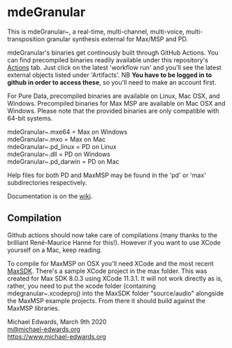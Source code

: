 # mdeGranular

This is mdeGranular~, a real-time, multi-channel, multi-voice,
multi-transposition granular synthesis external for Max/MSP and PD.

mdeGranular's binaries get continously built through GitHub Actions.
You can find precompiled binaries readily available under this
repository's [Actions](../../actions)
tab. Just click on the latest 'workflow run' and you'll see the latest 
external objects listed under 'Artifacts'. NB **You have to be logged
in to github in order to access these**, so you'll need to make an account
first.

For Pure Data, precompiled binaries are available on Linux, Mac OSX, and Windows.
Precompiled binaries for Max MSP are available on Mac OSX and
Windows. Please note that the provided binaries are only compatible
with 64-bit systems.

mdeGranular~.mxe64 = Max on Windows  
mdeGranular~.mxo = Max on Mac  
mdeGranular~.pd_linux = PD on Linux  
mdeGranular~.dll = PD on Windows  
mdeGranular~.pd_darwin = PD on Mac

Help files for both PD and MaxMSP may be found in the 'pd' or
'max' subdirectories respectively.

Documentation is on the [wiki](../../wiki).

## Compilation

Github actions should now take care of compilations (many thanks to the brilliant René-Maurice
Hanne for this!). However if you want to use XCode yourself on a Mac, keep reading.

To compile for MaxMSP on OSX you'll need XCode and the most recent 
[MaxSDK](https://cycling74.com/sdk/max-sdk-8.0.3/html/index.html).
There's a sample XCode project in the max folder. This was created for Max SDK
8.0.3 using XCode 11.3.1. It will not work directly as is, rather, you need to
put the xcode folder (containing mdegranular~.xcodeproj) into the MaxSDK folder
"source/audio" alongside the MaxMSP example projects. From there it should build
against the MaxMSP libraries.


Michael Edwards, March 9th 2020  
m@michael-edwards.org  
https://www.michael-edwards.org

